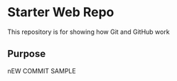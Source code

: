 # Starter Web Repo

This repository is for showing how Git and GitHub work

## Purpose

nEW COMMIT SAMPLE
